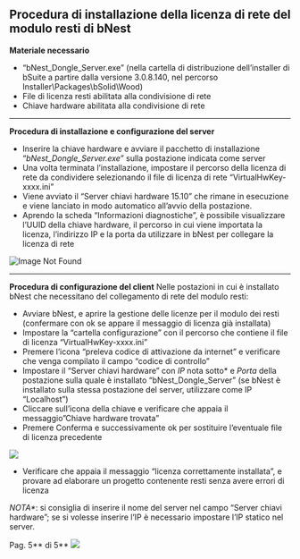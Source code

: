 **Procedura di installazione della licenza di rete del modulo resti di bNest**
---------------------------------------------------------------------------------------
**Materiale necessario**

- “bNest\_Dongle\_Server.exe” (nella cartella di distribuzione dell’installer di bSuite a partire dalla versione 3.0.8.140, nel percorso Installer\Packages\bSolid\Wood)<br>
- File di licenza resti abilitata alla condivisione di rete<br>
- Chiave hardware abilitata alla condivisione di rete

<hr>

**Procedura di installazione e configurazione del server**<br>
- Inserire la chiave hardware e avviare il pacchetto di installazione “*bNest\_Dongle\_Server.exe*” sulla postazione indicata come server<br>
- Una volta terminata l’installazione, impostare il percorso della licenza di rete da condividere selezionando il file di licenza di rete “VirtualHwKey-xxxx.ini”<br>
- Viene avviato il “Server chiavi hardware 15.10” che rimane in esecuzione e viene lanciato in modo automatico all’avvio della postazione.<br>
- Aprendo la scheda “Informazioni diagnostiche”, è possibile visualizzare l’UUID della chiave hardware, il percorso in cui viene importata la licenza, l’indirizzo IP e la porta da utilizzare in bNest per collegare la licenza di rete

![Image Not Found](Licenza_Resti/Aspose.Words.d5ef0e30-a93d-46dc-a3b4-63eed9b3e856.011.png)

<hr>

**Procedura di configurazione del client**
Nelle postazioni in cui è installato bNest che necessitano del collegamento di rete del modulo resti:

- Avviare bNest, e aprire la gestione delle licenze per il modulo dei resti (confermare con ok se appare il messaggio di licenza già installata)
- Impostare la “cartella configurazione” con il percorso che contiene il file di licenza “VirtualHwKey-xxxx.ini”
- Premere l’icona “preleva codice di attivazione da internet” e verificare che venga compilato il campo “codice di controllo”
- Impostare il “Server chiavi hardware” con *IP* nota sotto\* e *Porta* della postazione sulla quale è installato “bNest\_Dongle\_Server” (se bNest è installato sulla stessa postazione del server, utilizzare come IP “Localhost”)
- Cliccare sull’icona della chiave e verificare che appaia il messaggio”Chiave hardware trovata”
- Premere Conferma e successivamente ok per sostituire l’eventuale file di licenza precedente

![](Aspose.Words.d5ef0e30-a93d-46dc-a3b4-63eed9b3e856.012.png)

- Verificare che appaia il messaggio “licenza correttamente installata”, e provare ad elaborare un progetto contenente resti senza avere errori di licenza


*NOTA\**: si consiglia di inserire il nome del server nel campo “Server chiavi hardware”; se si volesse inserire l’IP è necessario impostare l’IP statico nel server.


Pag. 5** di 5**
![](Aspose.Words.d5ef0e30-a93d-46dc-a3b4-63eed9b3e856.013.png)
